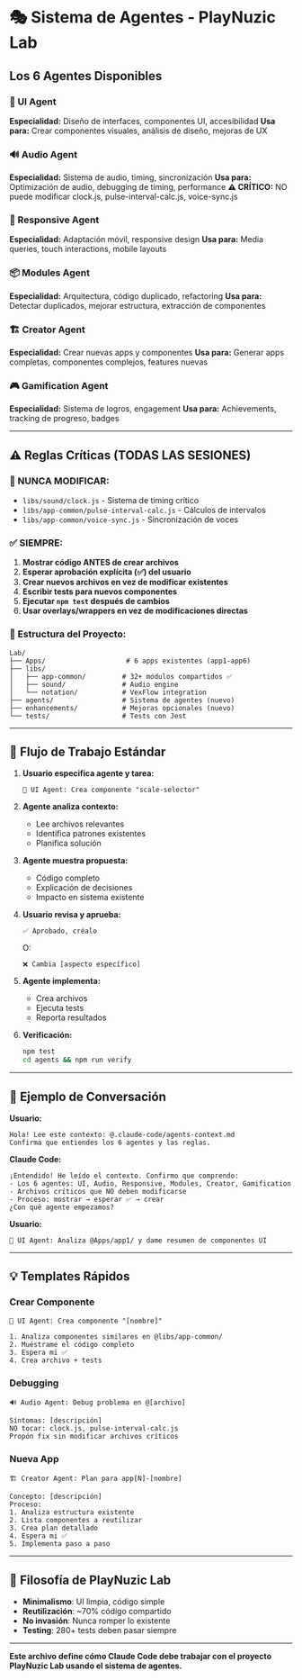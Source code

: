 # 🎭 Sistema de Agentes - PlayNuzic Lab

## Los 6 Agentes Disponibles

### 🎨 UI Agent
**Especialidad:** Diseño de interfaces, componentes UI, accesibilidad
**Usa para:** Crear componentes visuales, análisis de diseño, mejoras de UX

### 🔊 Audio Agent  
**Especialidad:** Sistema de audio, timing, sincronización
**Usa para:** Optimización de audio, debugging de timing, performance
**⚠️ CRÍTICO:** NO puede modificar clock.js, pulse-interval-calc.js, voice-sync.js

### 📱 Responsive Agent
**Especialidad:** Adaptación móvil, responsive design
**Usa para:** Media queries, touch interactions, mobile layouts

### 📦 Modules Agent
**Especialidad:** Arquitectura, código duplicado, refactoring
**Usa para:** Detectar duplicados, mejorar estructura, extracción de componentes

### 🏗️ Creator Agent
**Especialidad:** Crear nuevas apps y componentes
**Usa para:** Generar apps completas, componentes complejos, features nuevas

### 🎮 Gamification Agent
**Especialidad:** Sistema de logros, engagement
**Usa para:** Achievements, tracking de progreso, badges

---

## ⚠️ Reglas Críticas (TODAS LAS SESIONES)

### 🚫 NUNCA MODIFICAR:
- `libs/sound/clock.js` - Sistema de timing crítico
- `libs/app-common/pulse-interval-calc.js` - Cálculos de intervalos
- `libs/app-common/voice-sync.js` - Sincronización de voces

### ✅ SIEMPRE:
1. **Mostrar código ANTES de crear archivos**
2. **Esperar aprobación explícita (✅) del usuario**
3. **Crear nuevos archivos en vez de modificar existentes**
4. **Escribir tests para nuevos componentes**
5. **Ejecutar `npm test` después de cambios**
6. **Usar overlays/wrappers en vez de modificaciones directas**

### 📁 Estructura del Proyecto:

```
Lab/
├── Apps/                    # 6 apps existentes (app1-app6)
├── libs/
│   ├── app-common/         # 32+ módulos compartidos ✅
│   ├── sound/              # Audio engine
│   └── notation/           # VexFlow integration
├── agents/                 # Sistema de agentes (nuevo)
├── enhancements/           # Mejoras opcionales (nuevo)
└── tests/                  # Tests con Jest
```

---

## 🎯 Flujo de Trabajo Estándar

1. **Usuario especifica agente y tarea:**
   ```
   🎨 UI Agent: Crea componente "scale-selector"
   ```

2. **Agente analiza contexto:**
   - Lee archivos relevantes
   - Identifica patrones existentes
   - Planifica solución

3. **Agente muestra propuesta:**
   - Código completo
   - Explicación de decisiones
   - Impacto en sistema existente

4. **Usuario revisa y aprueba:**
   ```
   ✅ Aprobado, créalo
   ```
   O:
   ```
   ❌ Cambia [aspecto específico]
   ```

5. **Agente implementa:**
   - Crea archivos
   - Ejecuta tests
   - Reporta resultados

6. **Verificación:**
   ```bash
   npm test
   cd agents && npm run verify
   ```

---

## 🔄 Ejemplo de Conversación

**Usuario:**
```
Hola! Lee este contexto: @.claude-code/agents-context.md
Confirma que entiendes los 6 agentes y las reglas.
```

**Claude Code:**
```
¡Entendido! He leído el contexto. Confirmo que comprendo:
- Los 6 agentes: UI, Audio, Responsive, Modules, Creator, Gamification
- Archivos críticos que NO deben modificarse
- Proceso: mostrar → esperar ✅ → crear
¿Con qué agente empezamos?
```

**Usuario:**
```
🎨 UI Agent: Analiza @Apps/app1/ y dame resumen de componentes UI
```

---

## 💡 Templates Rápidos

### Crear Componente
```
🎨 UI Agent: Crea componente "[nombre]"

1. Analiza componentes similares en @libs/app-common/
2. Muéstrame el código completo
3. Espera mi ✅
4. Crea archivo + tests
```

### Debugging
```
🔊 Audio Agent: Debug problema en @[archivo]

Síntomas: [descripción]
NO tocar: clock.js, pulse-interval-calc.js
Propón fix sin modificar archivos críticos
```

### Nueva App
```
🏗️ Creator Agent: Plan para app[N]-[nombre]

Concepto: [descripción]
Proceso:
1. Analiza estructura existente
2. Lista componentes a reutilizar
3. Crea plan detallado
4. Espera mi ✅
5. Implementa paso a paso
```

---

## 🎨 Filosofía de PlayNuzic Lab

- **Minimalismo**: UI limpia, código simple
- **Reutilización**: ~70% código compartido
- **No invasión**: Nunca romper lo existente
- **Testing**: 280+ tests deben pasar siempre

---

**Este archivo define cómo Claude Code debe trabajar con el proyecto PlayNuzic Lab usando el sistema de agentes.**
